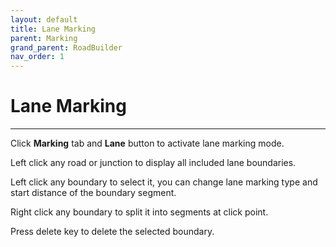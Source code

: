 ```yaml
---
layout: default
title: Lane Marking
parent: Marking
grand_parent: RoadBuilder
nav_order: 1
---
```


# Lane Marking
---

Click **Marking** tab and **Lane** button to activate lane marking mode.

Left click any road or junction to display all included lane boundaries.

Left click any boundary to select it, you can change lane marking type and start distance of the boundary segment.

Right click any boundary to split it into segments at click point.

Press delete key to delete the selected boundary.